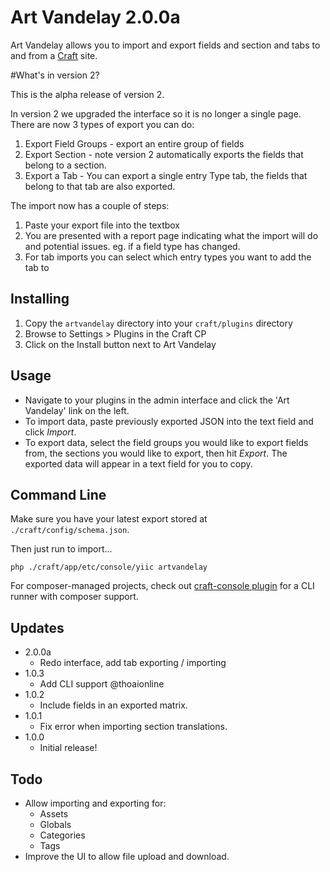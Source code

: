 # Art Vandelay 2.0.0a

Art Vandelay allows you to import and export fields and section and tabs to and from a [Craft](http://buildwithcraft.com) site.

#What's in version 2?

This is the alpha release of version 2.

In version 2 we upgraded the interface so it is no longer a single page. There are now 3 types of export you can do:

1. Export Field Groups - export an entire group of fields
2. Export Section - note version 2 automatically exports the fields that belong to a section.
3. Export a Tab - You can export a single entry Type tab, the fields that belong to that tab are also exported.

The import now has a couple of steps:

1. Paste your export file into the textbox
2. You are presented with a report page indicating what the import will do and potential issues. eg. if a field type has changed.
3. For tab imports you can select which entry types you want to add the tab to

## Installing

1. Copy the `artvandelay` directory into your `craft/plugins` directory
2. Browse to Settings > Plugins in the Craft CP
3. Click on the Install button next to Art Vandelay

## Usage

* Navigate to your plugins in the admin interface and click the 'Art Vandelay' link on the left.
* To import data, paste previously exported JSON into the text field and click *Import*.
* To export data, select the field groups you would like to export fields from, the sections you would like to export, then hit *Export*. The exported data will appear in a text field for you to copy.

## Command Line

Make sure you have your latest export stored at `./craft/config/schema.json`.

Then just run to import...

```
php ./craft/app/etc/console/yiic artvandelay
```

For composer-managed projects, check out [craft-console plugin](https://github.com/evolution7/craft-console) for a CLI runner with composer support.

## Updates

* 2.0.0a
  * Redo interface, add tab exporting / importing
* 1.0.3
  * Add CLI support @thoaionline
* 1.0.2
	* Include fields in an exported matrix.
* 1.0.1
	* Fix error when importing section translations.
* 1.0.0
	* Initial release!

## Todo

* Allow importing and exporting for:
	* Assets
	* Globals
	* Categories
	* Tags
* Improve the UI to allow file upload and download.
